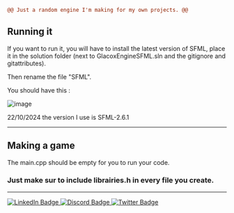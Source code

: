 ```diff
@@ Just a random engine I'm making for my own projects. @@
```
## Running it

If you want to run it, you will have to install the latest version of SFML, place it in the solution folder (next to GlacoxEngineSFML.sln and the gitignore and gitattributes).

Then rename the file "SFML".

You should have this :

![image](https://github.com/user-attachments/assets/2e252959-2e2c-44db-97b5-7fb2990ec996)


22/10/2024 the version I use is SFML-2.6.1

---

## Making a game

The main.cpp should be empty for you to run your code.

### Just make sur to include librairies.h in every file you create.

---
<div id="badges">
  <a href="https://www.linkedin.com/in/loris-fiard-304b83253/">
    <img src="https://img.shields.io/badge/LinkedIn-blue?style=for-the-badge&logo=linkedin&logoColor=white" alt="LinkedIn Badge"/>
  </a>
  <a href="https://discordapp.com/users/290506304328564736">
    <img src="https://img.shields.io/badge/Discord-5865F2?style=for-the-badge&logo=discord&logoColor=white" alt="Discord Badge"/>
  </a>
  <a href="https://x.com/glacox">
    <img src="https://img.shields.io/badge/X-000000?style=for-the-badge&logo=x&logoColor=white" alt="Twitter Badge"/>
  </a>
</div>
